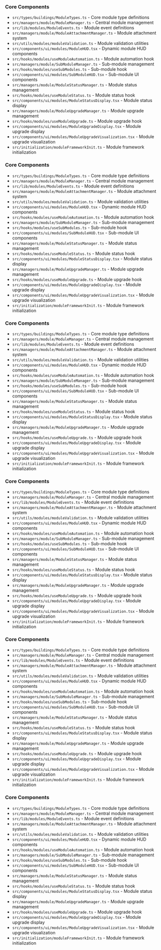 ### Core Components

- `src/types/buildings/ModuleTypes.ts` - Core module type definitions
- `src/managers/module/ModuleManager.ts` - Central module management
- `src/lib/modules/ModuleEvents.ts` - Module event definitions
- `src/managers/module/ModuleAttachmentManager.ts` - Module attachment system
- `src/utils/modules/moduleValidation.ts` - Module validation utilities
- `src/components/ui/modules/ModuleHUD.tsx` - Dynamic module HUD components
- `src/hooks/modules/useModuleAutomation.ts` - Module automation hook
- `src/managers/module/SubModuleManager.ts` - Sub-module management
- `src/hooks/modules/useSubModules.ts` - Sub-module hook
- `src/components/ui/modules/SubModuleHUD.tsx` - Sub-module UI components
- `src/managers/module/ModuleStatusManager.ts` - Module status management
- `src/hooks/modules/useModuleStatus.ts` - Module status hook
- `src/components/ui/modules/ModuleStatusDisplay.tsx` - Module status display
- `src/managers/module/ModuleUpgradeManager.ts` - Module upgrade management
- `src/hooks/modules/useModuleUpgrade.ts` - Module upgrade hook
- `src/components/ui/modules/ModuleUpgradeDisplay.tsx` - Module upgrade display
- `src/components/ui/modules/ModuleUpgradeVisualization.tsx` - Module upgrade visualization
- `src/initialization/moduleFrameworkInit.ts` - Module framework initialization

### Core Components

- `src/types/buildings/ModuleTypes.ts` - Core module type definitions
- `src/managers/module/ModuleManager.ts` - Central module management
- `src/lib/modules/ModuleEvents.ts` - Module event definitions
- `src/managers/module/ModuleAttachmentManager.ts` - Module attachment system
- `src/utils/modules/moduleValidation.ts` - Module validation utilities
- `src/components/ui/modules/ModuleHUD.tsx` - Dynamic module HUD components
- `src/hooks/modules/useModuleAutomation.ts` - Module automation hook
- `src/managers/module/SubModuleManager.ts` - Sub-module management
- `src/hooks/modules/useSubModules.ts` - Sub-module hook
- `src/components/ui/modules/SubModuleHUD.tsx` - Sub-module UI components
- `src/managers/module/ModuleStatusManager.ts` - Module status management
- `src/hooks/modules/useModuleStatus.ts` - Module status hook
- `src/components/ui/modules/ModuleStatusDisplay.tsx` - Module status display
- `src/managers/module/ModuleUpgradeManager.ts` - Module upgrade management
- `src/hooks/modules/useModuleUpgrade.ts` - Module upgrade hook
- `src/components/ui/modules/ModuleUpgradeDisplay.tsx` - Module upgrade display
- `src/components/ui/modules/ModuleUpgradeVisualization.tsx` - Module upgrade visualization
- `src/initialization/moduleFrameworkInit.ts` - Module framework initialization

### Core Components

- `src/types/buildings/ModuleTypes.ts` - Core module type definitions
- `src/managers/module/ModuleManager.ts` - Central module management
- `src/lib/modules/ModuleEvents.ts` - Module event definitions
- `src/managers/module/ModuleAttachmentManager.ts` - Module attachment system
- `src/utils/modules/moduleValidation.ts` - Module validation utilities
- `src/components/ui/modules/ModuleHUD.tsx` - Dynamic module HUD components
- `src/hooks/modules/useModuleAutomation.ts` - Module automation hook
- `src/managers/module/SubModuleManager.ts` - Sub-module management
- `src/hooks/modules/useSubModules.ts` - Sub-module hook
- `src/components/ui/modules/SubModuleHUD.tsx` - Sub-module UI components
- `src/managers/module/ModuleStatusManager.ts` - Module status management
- `src/hooks/modules/useModuleStatus.ts` - Module status hook
- `src/components/ui/modules/ModuleStatusDisplay.tsx` - Module status display
- `src/managers/module/ModuleUpgradeManager.ts` - Module upgrade management
- `src/hooks/modules/useModuleUpgrade.ts` - Module upgrade hook
- `src/components/ui/modules/ModuleUpgradeDisplay.tsx` - Module upgrade display
- `src/components/ui/modules/ModuleUpgradeVisualization.tsx` - Module upgrade visualization
- `src/initialization/moduleFrameworkInit.ts` - Module framework initialization

### Core Components

- `src/types/buildings/ModuleTypes.ts` - Core module type definitions
- `src/managers/module/ModuleManager.ts` - Central module management
- `src/lib/modules/ModuleEvents.ts` - Module event definitions
- `src/managers/module/ModuleAttachmentManager.ts` - Module attachment system
- `src/utils/modules/moduleValidation.ts` - Module validation utilities
- `src/components/ui/modules/ModuleHUD.tsx` - Dynamic module HUD components
- `src/hooks/modules/useModuleAutomation.ts` - Module automation hook
- `src/managers/module/SubModuleManager.ts` - Sub-module management
- `src/hooks/modules/useSubModules.ts` - Sub-module hook
- `src/components/ui/modules/SubModuleHUD.tsx` - Sub-module UI components
- `src/managers/module/ModuleStatusManager.ts` - Module status management
- `src/hooks/modules/useModuleStatus.ts` - Module status hook
- `src/components/ui/modules/ModuleStatusDisplay.tsx` - Module status display
- `src/managers/module/ModuleUpgradeManager.ts` - Module upgrade management
- `src/hooks/modules/useModuleUpgrade.ts` - Module upgrade hook
- `src/components/ui/modules/ModuleUpgradeDisplay.tsx` - Module upgrade display
- `src/components/ui/modules/ModuleUpgradeVisualization.tsx` - Module upgrade visualization
- `src/initialization/moduleFrameworkInit.ts` - Module framework initialization

### Core Components

- `src/types/buildings/ModuleTypes.ts` - Core module type definitions
- `src/managers/module/ModuleManager.ts` - Central module management
- `src/lib/modules/ModuleEvents.ts` - Module event definitions
- `src/managers/module/ModuleAttachmentManager.ts` - Module attachment system
- `src/utils/modules/moduleValidation.ts` - Module validation utilities
- `src/components/ui/modules/ModuleHUD.tsx` - Dynamic module HUD components
- `src/hooks/modules/useModuleAutomation.ts` - Module automation hook
- `src/managers/module/SubModuleManager.ts` - Sub-module management
- `src/hooks/modules/useSubModules.ts` - Sub-module hook
- `src/components/ui/modules/SubModuleHUD.tsx` - Sub-module UI components
- `src/managers/module/ModuleStatusManager.ts` - Module status management
- `src/hooks/modules/useModuleStatus.ts` - Module status hook
- `src/components/ui/modules/ModuleStatusDisplay.tsx` - Module status display
- `src/managers/module/ModuleUpgradeManager.ts` - Module upgrade management
- `src/hooks/modules/useModuleUpgrade.ts` - Module upgrade hook
- `src/components/ui/modules/ModuleUpgradeDisplay.tsx` - Module upgrade display
- `src/components/ui/modules/ModuleUpgradeVisualization.tsx` - Module upgrade visualization
- `src/initialization/moduleFrameworkInit.ts` - Module framework initialization

### Core Components

- `src/types/buildings/ModuleTypes.ts` - Core module type definitions
- `src/managers/module/ModuleManager.ts` - Central module management
- `src/lib/modules/ModuleEvents.ts` - Module event definitions
- `src/managers/module/ModuleAttachmentManager.ts` - Module attachment system
- `src/utils/modules/moduleValidation.ts` - Module validation utilities
- `src/components/ui/modules/ModuleHUD.tsx` - Dynamic module HUD components
- `src/hooks/modules/useModuleAutomation.ts` - Module automation hook
- `src/managers/module/SubModuleManager.ts` - Sub-module management
- `src/hooks/modules/useSubModules.ts` - Sub-module hook
- `src/components/ui/modules/SubModuleHUD.tsx` - Sub-module UI components
- `src/managers/module/ModuleStatusManager.ts` - Module status management
- `src/hooks/modules/useModuleStatus.ts` - Module status hook
- `src/components/ui/modules/ModuleStatusDisplay.tsx` - Module status display
- `src/managers/module/ModuleUpgradeManager.ts` - Module upgrade management
- `src/hooks/modules/useModuleUpgrade.ts` - Module upgrade hook
- `src/components/ui/modules/ModuleUpgradeDisplay.tsx` - Module upgrade display
- `src/components/ui/modules/ModuleUpgradeVisualization.tsx` - Module upgrade visualization
- `src/initialization/moduleFrameworkInit.ts` - Module framework initialization
